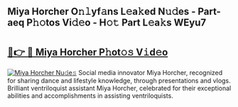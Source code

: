 ## Miya Horcher O𝚗𝚕yf𝚊ns L𝚎a𝚔ed N𝚞𝚍es - Part-aeq P𝚑𝚘tos Vi𝚍𝚎o - H𝚘𝚝 Part L𝚎a𝚔s WEyu7

# <h2><a href="http://kf8m7c.oniu.top/?m=Miya+Horcher">🔗👉 🔴 Miya Horcher P𝚑ot𝚘𝚜 V𝚒d𝚎o</a></h2>

[![Miya Horcher Nu𝚍e𝚜](https://i.imgur.com/0qMVB7G.gif)](http://kf8m7c.oniu.top/?m=Miya+Horcher)
Social media innovator Miya Horcher, recognized for sharing dance and lifestyle knowledge, through presentations and vlogs. Brilliant ventriloquist assistant Miya Horcher, celebrated for their exceptional abilities and accomplishments in assisting ventriloquists.  
